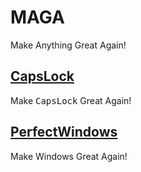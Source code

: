 # MAGA

Make Anything Great Again!



## [CapsLock](https://github.com/suliveevil/Capslock)

Make <kbd>CapsLock</kbd> Great Again!


## [PerfectWindows](https://github.com/szzhiyang/PerfectWindows)

Make Windows Great Again!






























